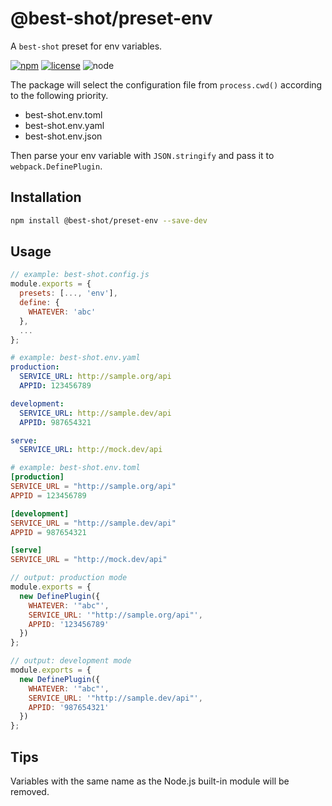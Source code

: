 # @best-shot/preset-env

A `best-shot` preset for env variables.

[npm-url]: https://www.npmjs.com/package/@best-shot/preset-env
[npm-badge]: https://img.shields.io/npm/v/@best-shot/preset-env.svg?style=flat-square&logo=npm
[github-url]: https://github.com/Airkro/best-shot/tree/master/packages/preset-env
[node-badge]: https://img.shields.io/node/v/@best-shot/preset-env.svg?style=flat-square&colorB=green&logo=node.js
[license-badge]: https://img.shields.io/npm/l/@best-shot/preset-env.svg?style=flat-square&colorB=blue&logo=github

[![npm][npm-badge]][npm-url]
[![license][license-badge]][github-url]
![node][node-badge]

The package will select the configuration file from `process.cwd()` according to the following priority.

- best-shot.env.toml
- best-shot.env.yaml
- best-shot.env.json

Then parse your env variable with `JSON.stringify` and pass it to `webpack.DefinePlugin`.

## Installation

```bash
npm install @best-shot/preset-env --save-dev
```

## Usage

```js
// example: best-shot.config.js
module.exports = {
  presets: [..., 'env'],
  define: {
    WHATEVER: 'abc'
  },
  ...
};
```

```yaml
# example: best-shot.env.yaml
production:
  SERVICE_URL: http://sample.org/api
  APPID: 123456789

development:
  SERVICE_URL: http://sample.dev/api
  APPID: 987654321

serve:
  SERVICE_URL: http://mock.dev/api
```

```toml
# example: best-shot.env.toml
[production]
SERVICE_URL = "http://sample.org/api"
APPID = 123456789

[development]
SERVICE_URL = "http://sample.dev/api"
APPID = 987654321

[serve]
SERVICE_URL = "http://mock.dev/api"
```

```js
// output: production mode
module.exports = {
  new DefinePlugin({
    WHATEVER: '"abc"',
    SERVICE_URL: '"http://sample.org/api"',
    APPID: '123456789'
  })
};

// output: development mode
module.exports = {
  new DefinePlugin({
    WHATEVER: '"abc"',
    SERVICE_URL: '"http://sample.dev/api"',
    APPID: '987654321'
  })
};
```

## Tips

Variables with the same name as the Node.js built-in module will be removed.
